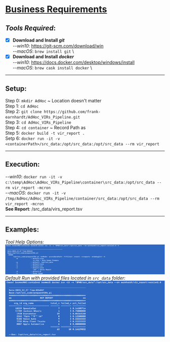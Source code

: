 # [Business Requirements](/Requirements.md)

## _Tools Required_:
- [x] **Download and Install _git_** \
--_win10_: https://git-scm.com/download/win \
--_macOS_: `brew install git` \
- [x] **Download and Install _docker_** \
--_win10_: https://docs.docker.com/desktop/windows/install \
--_macOS_: `brew cask install docker` \
  
---
## Setup:
Step 0: `mkdir AdHoc` ~ Location doesn't matter \
Step 1: `cd AdHoc` \
Step 2: `git clone https://github.com/frank-earnhardt/AdHoc_VIRs_Pipeline.git` \
Step 3: `cd AdHoc_VIRs_Pipeline` \
Step 4: `cd container` ~ Record Path as <containerPath> \
Step 5: `docker build -t vir_report .` \
Setp 6: `docker run -it -v <containerPath>/src_data:/opt/src_data:/opt/src_data --rm vir_report`

---
## Execution:
--_win10_: `docker run -it -v c:\temp\AdHoc\AdHoc_VIRs_Pipeline\container\src_data:/opt/src_data --rm vir_report -mcron` \
--_macOS_: `docker run -it -v /tmp/AdHoc/AdHoc_VIRs_Pipeline/container/src_data:/opt/src_data --rm vir_report -mcron`
 \
**See Report**: <containerPath>/src_data/virs_report.tsv

---
## Examples:
_Tool Help Options:_
![Tool Help](/img/help_screen.png)
_Default Run with provided files located in `src_data` folder:_
![Default Run](/img/default_run.png)
